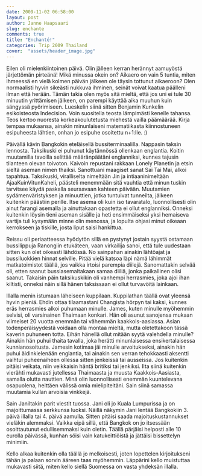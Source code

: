 ```yaml
---
date: 2009-11-02 06:58:00
layout: post
author: Janne Haapsaari
slug: enchante
comments: true
title: "Enchanté!"
categories: Trip 2009 Thailand
cover:  "assets/header_image.jpg"
---
```


Eilen oli mielenkiintoinen päivä. Olin jälleen kerran herännyt aamuyöstä
järjettömän pirteänä! Mikä minussa okein on? Aikaero on vain 5 tuntia, miten
ihmeessä en vielä kolmen päivän jälkeen ole täysin tottunut aikaeroon? Olen
normaalisti hyvin sikeästi nukkuva ihminen, seinät voivat kaatua päälleni
ilman että herään. Tämän takia olen myös sitä mieltä, että jos uni ei tule 30
minuutin yrittämisen jälkeen, on parempi käyttää aika muuhun kuin sängyssä
pyörimiseen. Lueskelin siinä sitten Benjamin Kunkelin esikoisteosta
Indecision. Voin suositella teosta lämpimästi kenelle tahansa. Teos kertoo
nuoresta korkeakoulutetusta miehestä vailla päämäärää. Kirja tempaa mukaansa,
ainakin minunlaiseni matematiikasta kiinnostuneen esipuheesta lähtien, onhan
jo esipuhe osoitettu n+1:lle. :)

Päivällä kävin Bangkokin eteläisellä bussiterminaalilla. Nappasin taksin
lennosta. Taksikuski ei puhunut käytännössä ollenkaan englantia. Koitin
muutamilla tavoilla selittää määränpäätäni englanniksi, kunnes tajusin
tilanteen olevan toivoton. Kaivoin repustani rakkaan Lonely Planetin ja etsin
sieltä aseman nimen thaiksi. Sanottuani maagiset sanat Sai Tai Mai, alkoi
tapahtua. Taksikuski, viralliselta nimeltään Jin ja intiaaninimeltään
AjaaKuinVitunKaheli, päästeli menemmään sitä vauhtia että minun tuskin
tarvitsee käydä paskalla seuraavaan kahteen päivään. Muutamien
sydämenväristyksen ja minuuttien, jotka tuntuivat tunneilta, jälkeen kuitenkin
päästiin perille. Itse asema oli kuin iso tavaratalo, luonnollisesti olin
ainut farangi asemalla ja ainuttakaan opastetta ei ollut englanniksi. Onneksi
kuitenkin löysin tieni aseman sisälle ja heti ensimmäiseksi yksi hemaiseva
vartija tuli kysymään minne olin menossa, ja lopulta ohjasi minut oikeaan
kerrokseen ja tiskille, josta liput saisi hankittua.

Reissu oli periaatteessa hyödytön sillä en pystynyt jostain syystä ostamaan
bussilippuja Ranongiin etukäteen, vaan virkailija sanoi, että tule uudestaan
sitten kun olet oikeasti lähdössä. No sainpahan ainakin lähtöajat ja
bussiluokkien hinnat selville. Pitää vielä katsoa läpi nämä lähimmät
matkatoimistot täällä, jos vaikka irtoisi parempia diilejä. Sanomattakin
selvää oli, etten saanut bussiasemaltakaan samaa diiliä, jonka paikallinen
olisi saanut. Takaisin päin taksikuskikin oli vanhempi herrasmies, joka ajoi
ihan kiltisti, onneksi näin sillä hänen taksissaan ei ollut turvavöitä
lainkaan.

Illalla menin istumaan läheiseen kuppilaan. Kuppilathan täällä ovat yleensä
hyvin pieniä. Ehdin ottaa tilaamastani Changista hörpyn tai kaksi, kunnes eräs
herrasmies alkoi puhumaan minulle. James, kuten minulle myöhemmin selvisi,
oli varsinainen Thaimaan konkari. Hän oli asunut sanojensa mukaan viimeiset 20
vuotta enemmän tai vähemmän kaakkois-aasiassa. Asian todenperäisyydestä
voidaan olla montaa mieltä, mutta oletettakoon tässä kaverin puhuneen totta.
Eihän hänellä ollut mitään syytä valehdella minulle? Ainakin hän puhui thaita
tavalla, joka herätti minunlaisessa ensikertalaisessa kunnianosoitusta.
Jamesin kotimaa jäi minulle arvoitukseksi, ainakin hän puhui äidinkielenään
englantia, tai ainakin sen verran tehokkaasti aksentti vaihtui puheenaiheen
ollessa sitten jenkeissä tai ausseissa. Jos kuitenkin pitäisi veikata, niin
veikkaisin häntä britiksi tai jenkiksi. Ilta siinä kuitenkin vierähti
mukavasti jutellessa Thaimaasta ja muusta Kaakkois-Aasiasta, samalla olutta
nauttien. Minä olin luonnollisesti enemmän kuuntelevana osapuolena, heittäen
välissä omia mielipiteitäni. Sain siinä samassa muutamia kullan arvoisia
vinkkejä.

Sain Janiltakin parit viestit tuossa. Jani oli jo Kuala Lumpurissa ja on
majoittumassa serkkunsa luoksi. Näillä näkymin Jani lentää Bangkokiin 3. päivä
illalla tai 4. päivä aamulla. Sitten pitäisi saada majoituskustannukset
vieläkin alemmaksi. Vaikka eipä sillä, että Bangkok on jo itsessään
osoittautunut edullisemmaksi kuin oletin. Täällä pärjäisi helposti alle 10
eurolla päivässä, kunhan söisi vain katukeittiöistä ja jättäisi bissettelyn
minimiin.

Kello alkaa kuitenkin olla täällä jo melkoisesti, joten lopettelen
kirjoitukseni tähän ja palaan sorvin ääreen taas myöhemmin. Läppärini kello
muistuttaa mukavasti siitä, miten kello siellä Suomessa on vasta yhdeksän
illalla.
